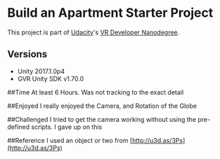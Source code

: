 # Build an Apartment Starter Project

This project is part of [Udacity](https://www.udacity.com "Udacity - Be in demand")'s [VR Developer Nanodegree](https://www.udacity.com/course/vr-developer-nanodegree--nd017).

## Versions
- Unity 2017.1.0p4
- GVR Unity SDK v1.70.0

##Time
At least 6 Hours. Was not tracking to the exact detail

##Enjoyed
I really enjoyed the Camera, and Rotation of the Globe

##Challenged
I tried to get the camera working without using the pre-defined scripts.
I gave up on this

##Reference
I used an object or two from [http://u3d.as/3Ps](http://u3d.as/3Ps)
